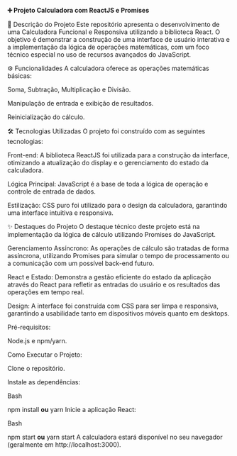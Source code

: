 **➕ Projeto Calculadora com ReactJS e Promises**


📄 Descrição do Projeto
Este repositório apresenta o desenvolvimento de uma Calculadora Funcional e Responsiva utilizando a biblioteca React. O objetivo é demonstrar a construção de uma interface de usuário interativa e a implementação da lógica de operações matemáticas, com um foco técnico especial no uso de recursos avançados do JavaScript.

⚙️ Funcionalidades
A calculadora oferece as operações matemáticas básicas:

Soma, Subtração, Multiplicação e Divisão.

Manipulação de entrada e exibição de resultados.

Reinicialização do cálculo.

🛠️ Tecnologias Utilizadas
O projeto foi construído com as seguintes tecnologias:

Front-end: A biblioteca ReactJS foi utilizada para a construção da interface, otimizando a atualização do display e o gerenciamento do estado da calculadora.

Lógica Principal: JavaScript é a base de toda a lógica de operação e controle de entrada de dados.

Estilização: CSS puro foi utilizado para o design da calculadora, garantindo uma interface intuitiva e responsiva.

✨ Destaques do Projeto
O destaque técnico deste projeto está na implementação da lógica de cálculo utilizando Promises do JavaScript.

Gerenciamento Assíncrono: As operações de cálculo são tratadas de forma assíncrona, utilizando Promises para simular o tempo de processamento ou a comunicação com um possível back-end futuro.

React e Estado: Demonstra a gestão eficiente do estado da aplicação através do React para refletir as entradas do usuário e os resultados das operações em tempo real.

Design: A interface foi construída com CSS para ser limpa e responsiva, garantindo a usabilidade tanto em dispositivos móveis quanto em desktops.

Pré-requisitos:

Node.js e npm/yarn.

Como Executar o Projeto:

Clone o repositório.

Instale as dependências:

Bash

npm install
**ou**
yarn
Inicie a aplicação React:

Bash

npm start
**ou**
yarn start
A calculadora estará disponível no seu navegador (geralmente em http://localhost:3000).
